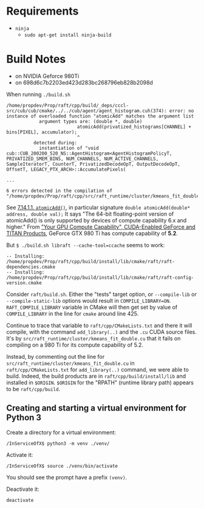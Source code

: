 # Requirements

* `ninja`
  - `sudo apt-get install ninja-build`

# Build Notes

- on NVIDIA Geforce 980Ti
- on 698d6c7b2203ed423d283bc268796eb828b2098d

When running `./build.sh `

```
/home/propdev/Prop/raft/cpp/build/_deps/cccl-src/cub/cub/cmake/../../cub/agent/agent_histogram.cuh(374): error: no instance of overloaded function "atomicAdd" matches the argument list
            argument types are: (double *, double)
                          atomicAdd(privatized_histograms[CHANNEL] + bins[PIXEL], accumulator);
                          ^
          detected during:
            instantiation of "void cub::CUB_200200_520_NS::AgentHistogram<AgentHistogramPolicyT, PRIVATIZED_SMEM_BINS, NUM_CHANNELS, NUM_ACTIVE_CHANNELS, SampleIteratorT, CounterT, PrivatizedDecodeOpT, OutputDecodeOpT, OffsetT, LEGACY_PTX_ARCH>::AccumulatePixels(

...

6 errors detected in the compilation of "/home/propdev/Prop/raft/cpp/src/raft_runtime/cluster/kmeans_fit_double.cu".
```

See [7.14.1.1. `atomicAdd()`](https://docs.nvidia.com/cuda/cuda-c-programming-guide/index.html#atomicadd), in particular signature `double atomicAdd(double* address, double val);` It says "The 64-bit floating-point version of atomicAdd() is only supported by devices of compute capability 6.x and higher." From ["Your GPU Compute Capability", CUDA-Enabled GeForce and TITAN Products](https://developer.nvidia.com/cuda-gpus), GeForce GTX 980 Ti has compute capability of **5.2**.

But `$ ./build.sh libraft --cache-tool=ccache` seems to work:

```
-- Installing: /home/propdev/Prop/raft/cpp/build/install/lib/cmake/raft/raft-dependencies.cmake
-- Installing: /home/propdev/Prop/raft/cpp/build/install/lib/cmake/raft/raft-config-version.cmake
```

Consider `raft/build.sh`. Either the "tests" target option, or `--compile-lib` or `--compile-static-lib` options would result in `COMPILE_LIBRARY=ON`. `RAFT_COMPILE_LIBRARY` variable in CMake will then get set by value of `COMPILE_LIBRARY` in the line for `cmake` around line 425.

Continue to trace that variable to `raft/cpp/CMakeLists.txt` and there it will compile, with the command `add_library(..)` and the `.cu` CUDA source files. It's by `src/raft_runtime/cluster/kmeans_fit_double.cu` that it fails on compiling on a 980 Ti for its compute capability of 5.2.

Instead, by commenting out the line for `src/raft_runtime/cluster/kmeans_fit_double.cu` in `raft/cpp/CMakeLists.txt` for `add_library(..)` command, we were able to build. Indeed, the build products are in `raft/cpp/build/install/lib` and installed in `$ORIGIN`. `$ORIGIN` for the "RPATH" (runtime library path) appears to be `raft/cpp/build`.

## Creating and starting a virtual environment for Python 3

Create a directory for a virtual environment:

```
/InServiceOfX$ python3 -m venv ./venv/
```

Activate it:
```
/InServiceOfX$ source ./venv/bin/activate
```
You should see the prompt have a prefix `(venv)`.

Deactivate it:
```
deactivate
```

